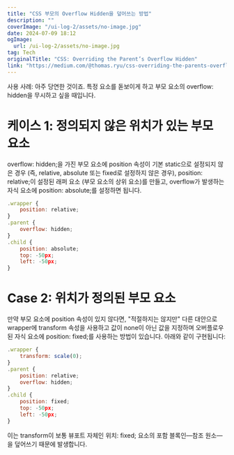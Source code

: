 ```yaml
---
title: "CSS 부모의 Overflow Hidden을 덮어쓰는 방법"
description: ""
coverImage: "/ui-log-2/assets/no-image.jpg"
date: 2024-07-09 18:12
ogImage: 
  url: /ui-log-2/assets/no-image.jpg
tag: Tech
originalTitle: "CSS: Overriding the Parent’s Overflow Hidden"
link: "https://medium.com/@thomas.ryu/css-overriding-the-parents-overflow-hidden-90c75a0e7296"
---
```



사용 사례: 아주 당연한 것이죠. 특정 요소를 돋보이게 하고 부모 요소의 overflow: hidden을 무시하고 싶을 때입니다.

# 케이스 1: 정의되지 않은 위치가 있는 부모 요소

overflow: hidden;을 가진 부모 요소에 position 속성이 기본 static으로 설정되지 않은 경우 (즉, relative, absolute 또는 fixed로 설정하지 않은 경우), position: relative;이 설정된 래퍼 요소 (부모 요소의 상위 요소)를 만들고, overflow가 발생하는 자식 요소에 position: absolute;를 설정하면 됩니다.

```js
.wrapper {
    position: relative;
}
.parent {
    overflow: hidden;
}
.child {
    position: absolute;
    top: -50px;
    left: -50px;
}
```

<!-- ui-log 수평형 -->
<ins class="adsbygoogle"
  style="display:block"
  data-ad-client="ca-pub-4877378276818686"
  data-ad-slot="9743150776"
  data-ad-format="auto"
  data-full-width-responsive="true"></ins>
  <script>
  (adsbygoogle = window.adsbygoogle || []).push({});
  </script>

# Case 2: 위치가 정의된 부모 요소

만약 부모 요소에 position 속성이 있지 않다면, "적절하지는 않지만" 다른 대안으로 wrapper에 transform 속성을 사용하고 값이 none이 아닌 값을 지정하며 오버플로우된 자식 요소에 position: fixed;를 사용하는 방법이 있습니다. 아래와 같이 구현됩니다:

```js
.wrapper {
    transform: scale(0);
}
.parent {
    position: relative;
    overflow: hidden;
}
.child {
    position: fixed;
    top: -50px;
    left: -50px;
}
```

이는 transform이 보통 뷰포트 자체인 위치: fixed; 요소의 포함 블록인—참조 원소—을 덮어쓰기 때문에 발생합니다.